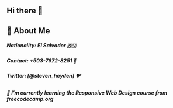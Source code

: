 ## Hi there 👋

<!--
**StevenHeyden/StevenHeyden** is a ✨ _special_ ✨ repository because its `README.md` (this file) appears on your GitHub profile.

Here are some ideas to get you started:

- 🔭 I’m currently working on ...
- 🌱 I’m currently learning ...
- 👯 I’m looking to collaborate on ...
- 🤔 I’m looking for help with ...
- 💬 Ask me about ...
- 📫 How to reach me: ...
- 😄 Pronouns: ...
- ⚡ Fun fact: ...
-->
## 👋 About Me
##### **Nationality:** El Salvador :el_salvador:
##### **Contact:** +503-7672-8251 :iphone:
##### **Twitter:** [@steven_heyden] :bird:
##### 🌱 I’m currently learning the Responsive Web Design course from freecodecamp.org
